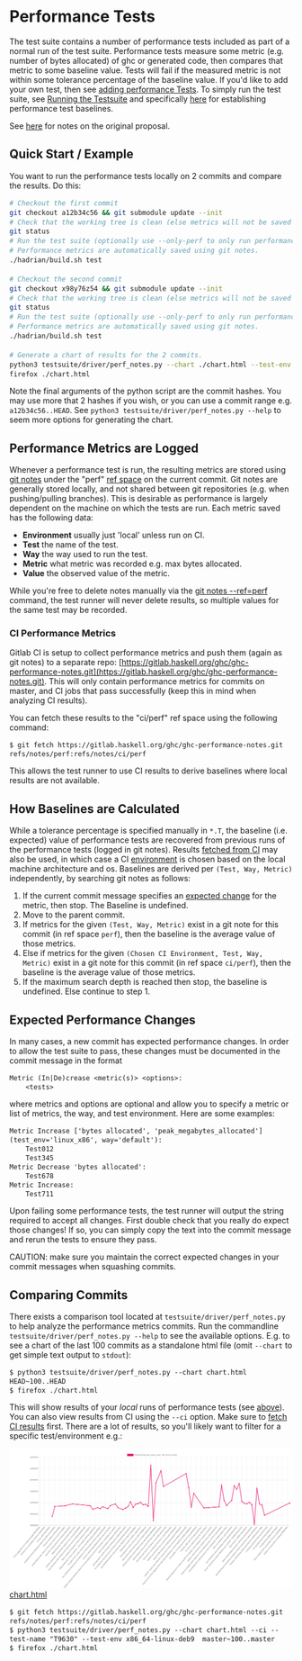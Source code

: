# Performance Tests

The test suite contains a number of performance tests included as part of a normal run of the test suite. Performance tests measure some metric (e.g. number of bytes allocated) of ghc or generated code, then compares that metric to some baseline value. Tests will fail if the measured metric is not within some tolerance percentage of the baseline value. If you'd like to add your own test, then see [adding performance Tests](building/running-tests/adding#performance-tests). To simply run the test suite, see [Running the Testsuite](building/running-tests/running) and specifically [here](building/running-tests/running#performance-test-baselines) for establishing performance test baselines.

See [here](/performance/tests) for notes on the original proposal.

## Quick Start / Example

You want to run the performance tests locally on 2 commits and compare the results. Do this:

```bash
# Checkout the first commit
git checkout a12b34c56 && git submodule update --init
# Check that the working tree is clean (else metrics will not be saved automatically).
git status
# Run the test suite (optionally use --only-perf to only run performance tests).
# Performance metrics are automatically saved using git notes.
./hadrian/build.sh test

# Checkout the second commit
git checkout x98y76z54 && git submodule update --init
# Check that the working tree is clean (else metrics will not be saved automatically).
git status
# Run the test suite (optionally use --only-perf to only run performance tests).
# Performance metrics are automatically saved using git notes.
./hadrian/build.sh test

# Generate a chart of results for the 2 commits.
python3 testsuite/driver/perf_notes.py --chart ./chart.html --test-env local a12b34c56 x98y76z54
firefox ./chart.html
```
Note the final arguments of the python script are the commit hashes. You may use more that 2 hashes if you wish, or you can use a commit range e.g. `a12b34c56..HEAD`. See `python3 testsuite/driver/perf_notes.py --help` to seem more options for generating the chart.

## Performance Metrics are Logged


Whenever a performance test is run, the resulting metrics are stored using [git notes](https://git-scm.com/docs/git-notes) under the "perf" [ref space](https://git-scm.com/docs/git-notes#git-notes---refltrefgt) on the current commit. Git notes are generally stored locally, and not shared between git repositories (e.g. when pushing/pulling branches). This is desirable as performance is largely dependent on the machine on which the tests are run. Each metric saved has the following data:

- **Environment** usually just 'local' unless run on CI.
- **Test** the name of the test.
- **Way** the way used to run the test.
- **Metric** what metric was recorded e.g. max bytes allocated.
- **Value** the observed value of the metric.


While you're free to delete notes manually via the [git notes --ref=perf](https://git-scm.com/docs/git-notes) command, the test runner will never delete results, so multiple values for the same test may be recorded.

### CI Performance Metrics


Gitlab CI is setup to collect performance metrics and push them (again as git notes) to a separate repo: [https://gitlab.haskell.org/ghc/ghc-performance-notes.git](https://gitlab.haskell.org/ghc/ghc-performance-notes.git). This will only contain performance metrics for commits on master, and CI jobs that pass successfully (keep this in mind when analyzing CI results).

You can fetch these results to the "ci/perf" ref space using the following command:

```wiki
$ git fetch https://gitlab.haskell.org/ghc/ghc-performance-notes.git refs/notes/perf:refs/notes/ci/perf
```


This allows the test runner to use CI results to derive baselines where local results are not available.

## How Baselines are Calculated


While a tolerance percentage is specified manually in `*.T`, the baseline (i.e. expected) value of performance tests are recovered from previous runs of the performance tests (logged in git notes). Results [fetched from CI](building/running-tests/performance-tests#) may also be used, in which case a CI [environment](building/running-tests/performance-tests#) is chosen based on the local machine architecture and os. Baselines are derived per `(Test, Way, Metric)` independently, by searching git notes as follows:

1. If the current commit message specifies an [expected change](building/running-tests/performance-tests#expected-performance-changes) for the metric, then stop. The Baseline is undefined.
1. Move to the parent commit.
1. If metrics for the given `(Test, Way, Metric)` exist in a git note for this commit (in ref space `perf`), then the baseline is the average value of those metrics.
1. Else if metrics for the given `(Chosen CI Environment, Test, Way, Metric)` exist in a git note for this commit (in ref space `ci/perf`), then the baseline is the average value of those metrics.
1. If the maximum search depth is reached then stop, the baseline is undefined. Else continue to step 1.

## Expected Performance Changes


In many cases, a new commit has expected performance changes. In order to allow the test suite to pass, these changes must be documented in the commit message in the format

```wiki
Metric (In|De)crease <metric(s)> <options>:
    <tests>
```


where metrics and options are optional and allow you to specify a metric or list of metrics, the way, and test environment. Here are some examples:

```wiki
Metric Increase ['bytes allocated', 'peak_megabytes_allocated'] (test_env='linux_x86', way='default'):
    Test012
    Test345
Metric Decrease 'bytes allocated':
    Test678
Metric Increase:
    Test711
```

Upon failing some performance tests, the test runner will output  the string required to accept all changes. First double check that you really do expect those changes! If so, you can simply copy the text into the commit message and rerun the tests to ensure they pass.

CAUTION: make sure you maintain the correct expected changes in your commit messages when squashing commits.

## Comparing Commits

There exists a comparison tool located at `testsuite/driver/perf_notes.py` to help analyze the performance metrics commits. Run the commandline `testsuite/driver/perf_notes.py --help` to see the available options. E.g. to see a chart of the last 100 commits as a standalone html file (omit `--chart` to get simple text output to `stdout`):

```wiki
$ python3 testsuite/driver/perf_notes.py --chart chart.html HEAD~100..HEAD
$ firefox ./chart.html
```

This will show results of your *local* runs of performance tests (see [above](#performance-metrics-are-logged)). You can also view results from CI using the `--ci` option. Make sure to [fetch CI results](#ci-performance-metrics) first. There are a lot of results, so you'll likely want to filter for a specific test/environment e.g.:

![Screenshot_from_2019-05-29_11-45-34](uploads/3a2783b354df3cdea54bf2c0c1575aff/Screenshot_from_2019-05-29_11-45-34.png)
[chart.html](uploads/a385555a89124fa049310f3d812febf7/PerformanceChart.html)

```
$ git fetch https://gitlab.haskell.org/ghc/ghc-performance-notes.git refs/notes/perf:refs/notes/ci/perf
$ python3 testsuite/driver/perf_notes.py --chart chart.html --ci --test-name "T9630" --test-env x86_64-linux-deb9  master~100..master
$ firefox ./chart.html
```